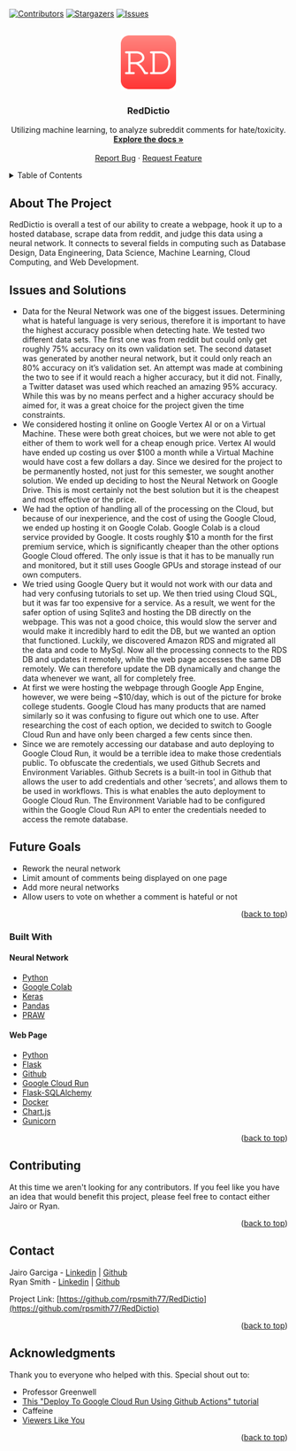 <div id="top"></div>

<!-- PROJECT SHIELDS -->
[![Contributors][contributors-shield]][contributors-url]
[![Stargazers][stars-shield]][stars-url]
[![Issues][issues-shield]][issues-url]

<!-- PROJECT LOGO -->
<br />
<div align="center">
  <a href="https://reddictio.com/" target="_blank">
    <img src="static/images/logo.svg" alt="Logo" width="100" height="100">
  </a>

<h3 align="center">RedDictio</h3>

  <p align="center">
    Utilizing machine learning, to analyze subreddit comments for hate/toxicity.
    <br />
    <a href="https://github.com/rpsmith77/RedDictio"><strong>Explore the docs »</strong></a>
    <br />
    <br />
    <a href="https://github.com/rpsmith77/RedDictio/issues">Report Bug</a>
    ·
    <a href="https://github.com/rpsmith77/RedDictio/issues">Request Feature</a>
  </p>
</div>

<!-- TABLE OF CONTENTS -->
<details>
  <summary>Table of Contents</summary>
  <ol>
    <li>
      <a href="#about-the-project">About The Project</a>
      <ul>
        <li><a href="#built-with">Built With</a></li>
      </ul>
    </li>
    <li><a href="#contributing">Contributing</a></li>
    <li><a href="#contact">Contact</a></li>
    <li><a href="#acknowledgments">Acknowledgments</a></li>
  </ol>
</details>

<!-- ABOUT THE PROJECT -->

## About The Project

RedDictio is overall a test of our ability to create a webpage, hook it up to a hosted database, scrape data from
reddit, and judge this data using a neural network. It connects to several fields in computing such as Database Design,
Data Engineering, Data Science, Machine Learning, Cloud Computing, and Web Development.

## Issues and Solutions
- Data for the Neural Network was one of the biggest issues. Determining what is hateful language is very serious, therefore it is important to have the highest accuracy possible when detecting hate. We tested two different data sets. The first one was from reddit but could only get roughly 75% accuracy on its own validation set. The second dataset was generated by another neural network, but it could only reach an 80% accuracy on it’s validation set. An attempt was made at combining the two to see if it would reach a higher accuracy, but it did not. Finally, a Twitter dataset was used which reached an amazing 95% accuracy. While this was by no means perfect and a higher accuracy should be aimed for, it was a great choice for the project given the time constraints.
- We considered hosting it online on Google Vertex AI or on a Virtual Machine. These were both great choices, but we were not able to get either of them to work well for a cheap enough price. Vertex AI would have ended up costing us over $100 a month while a Virtual Machine would have cost a few dollars a day. Since we desired for the project to be permanently hosted, not just for this semester, we sought another solution. We ended up deciding to host the Neural Network on Google Drive. This is most certainly not the best solution but it is the cheapest and most effective or the price.
- We had the option of handling all of the processing on the Cloud, but because of our inexperience, and the cost of using the Google Cloud, we ended up hosting it on Google Colab. Google Colab is a cloud service provided by Google. It costs roughly $10 a month for the first premium service, which is significantly cheaper than the other options Google Cloud offered. The only issue is that it has to be manually run and monitored, but it still uses Google GPUs and storage instead of our own computers.
- We tried using Google Query but it would not work with our data and had very confusing tutorials to set up. We then tried using Cloud SQL, but it was far too expensive for a service. As a result, we went for the safer option of using Sqlite3 and hosting the DB directly on the webpage. This was not a good choice, this would slow the server and would make it incredibly hard to edit the DB, but we wanted an option that functioned. Luckily, we discovered Amazon RDS and migrated all the data and code to MySql. Now all the processing connects to the RDS DB and updates it remotely, while the web page accesses the same DB remotely. We can therefore update the DB dynamically and change the data whenever we want, all for completely free.
- At first we were hosting the webpage through Google App Engine, however, we were being ~$10/day, which is out of the picture for broke college students. Google Cloud has many products that are named similarly so it was confusing to figure out which one to use. After researching the cost of each option, we decided to switch to Google Cloud Run and have only been charged a few cents since then.
- Since we are remotely accessing our database and auto deploying to Google Cloud Run, it would be a terrible idea to make those credentials public. To obfuscate the credentials, we used Github Secrets and Environment Variables. Github Secrets is a built-in tool in Github that allows the user to add credentials and other ‘secrets’, and allows them to be used in workflows. This is what enables the auto deployment to Google Cloud Run.  The Environment Variable had to be configured within the Google Cloud Run API to enter the credentials needed to access the remote database.

## Future Goals

- Rework the neural network
- Limit amount of comments being displayed on one page
- Add more neural networks
- Allow users to vote on whether a comment is hateful or not

<p align="right">(<a href="#top">back to top</a>)</p>

### Built With

#### Neural Network

* [Python](https://www.python.org/)
* [Google Colab](https://colab.research.google.com/)
* [Keras](https://keras.io/api/)
* [Pandas](https://pandas.pydata.org/docs/)
* [PRAW](https://praw.readthedocs.io/en/stable/)

#### Web Page

* [Python](https://www.python.org/)
* [Flask](https://flask.palletsprojects.com/en/2.0.x/)
* [Github](https://github.com/)
* [Google Cloud Run](https://cloud.google.com/run/docs)
* [Flask-SQLAlchemy](https://flask-sqlalchemy.palletsprojects.com/en/2.x/)
* [Docker](https://docs.docker.com/)
* [Chart.js](https://www.chartjs.org/docs/latest/)
* [Gunicorn](https://gunicorn.org/)

<p align="right">(<a href="#top">back to top</a>)</p>

<!-- CONTRIBUTING -->

## Contributing

At this time we aren't looking for any contributors. If you feel like you have an idea that would benefit this project,
please feel free to contact either Jairo or Ryan.

<p align="right">(<a href="#top">back to top</a>)</p>


<!-- CONTACT -->

## Contact

Jairo Garciga - [Linkedin](https://www.linkedin.com/in/jairo-garciga/) | [Github](https://github.com/Jgar157) <br />
Ryan Smith - [Linkedin](https://www.linkedin.com/in/ryan--smith/) | [Github](https://github.com/rpsmith77/)


Project Link: [https://github.com/rpsmith77/RedDictio](https://github.com/rpsmith77/RedDictio)

<p align="right">(<a href="#top">back to top</a>)</p>



<!-- ACKNOWLEDGMENTS -->

## Acknowledgments

Thank you to everyone who helped with this. Special shout out to:

* Professor Greenwell
* [This "Deploy To Google Cloud Run Using Github Actions" tutorial](https://towardsdatascience.com/deploy-to-google-cloud-run-using-github-actions-590ecf957af0)
* Caffeine
* [Viewers Like You](https://www.youtube.com/watch?v=EVwOHHFr9_E)

<p align="right">(<a href="#top">back to top</a>)</p>



<!-- MARKDOWN LINKS & IMAGES -->
<!-- https://www.markdownguide.org/basic-syntax/#reference-style-links -->

[contributors-shield]: https://img.shields.io/github/contributors/rpsmith77/RedDictio.svg?style=for-the-badge

[contributors-url]: https://github.com/rpsmith77/RedDictio/graphs/contributors

[stars-shield]: https://img.shields.io/github/stars/rpsmith77/RedDictio.svg?style=for-the-badge

[stars-url]: https://github.com/rpsmith77/RedDictio/stargazers

[issues-shield]: https://img.shields.io/github/issues/rpsmith77/RedDictio.svg?style=for-the-badge

[issues-url]: https://github.com/rpsmith77/RedDictio/issues
